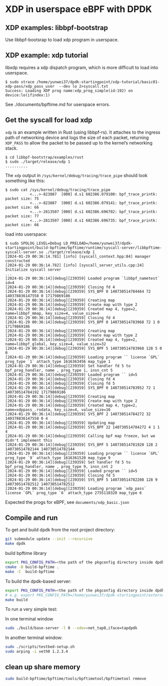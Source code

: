 # XDP in userspace eBPF with DPDK

## XDP examples: libbpf-bootstrap

Use libbpf-bootsrap to load xdp program in userspace.

## XDP example: xdp tutorial

libxdp requires a xdp dispatch program, which is more difficult to load into userspace.

```console
$ sudo strace /home/yunwei37/dpdk-startingpoint/xdp-tutorial/basic01-xdp-pass/xdp_pass_user  --dev lo 2>syscall.txt
Success: Loading XDP prog name:xdp_prog_simple(id:192) on device:lo(ifindex:1)
```

See ./documents/bpftime.md for userspace errors.

## Get the syscall for load xdp

`xdp` is an example written in Rust (using libbpf-rs). It attaches to
the ingress path of networking device and logs the size of each packet,
returning `XDP_PASS` to allow the packet to be passed up to the kernel’s
networking stack.

```shell
$ cd libbpf-bootstrap/examples/rust
$ sudo ./target/release/xdp 1
..........
```

The `xdp` output in `/sys/kernel/debug/tracing/trace_pipe` should look
something like this:

```shell
$ sudo cat /sys/kernel/debug/tracing/trace_pipe
           <...>-823887  [000] d.s1 602386.079100: bpf_trace_printk: packet size: 75
           <...>-823887  [000] d.s1 602386.079141: bpf_trace_printk: packet size: 66
           <...>-2813507 [000] d.s1 602386.696702: bpf_trace_printk: packet size: 77
           <...>-2813507 [000] d.s1 602386.696735: bpf_trace_printk: packet size: 66
```

load into userspace:

```console
$ sudo SPDLOG_LEVEL=Debug LD_PRELOAD=/home/yunwei37/dpdk-startingpoint/build-bpftime/bpftime/runtime/syscall-server/libbpftime-syscall-server.so ./target/release/xdp 1
[2024-01-29 00:36:14.781] [info] [syscall_context.hpp:84] manager constructed
[2024-01-29 00:36:14.782] [info] [syscall_server_utils.cpp:24] Initialize syscall server
...
[2024-01-29 00:36:14][debug][239359] Loaded program `libbpf_nametest` id=4
[2024-01-29 00:36:14][debug][239359] Closing fd 4
[2024-01-29 00:36:14][debug][239359] SYS_BPF 0 140730514784464 72 140378836147558 0 17179869186
[2024-01-29 00:36:14][debug][239359] Creating map
[2024-01-29 00:36:14][debug][239359] Create map with type 2
[2024-01-29 00:36:14][debug][239359] Created map 4, type=2, name=libbpf_mmap, key_size=4, value_size=4
[2024-01-29 00:36:14][debug][239359] Closing fd 4
[2024-01-29 00:36:14][debug][239359] SYS_BPF 0 140730514783968 72 1 0 17179869186
[2024-01-29 00:36:14][debug][239359] Creating map
[2024-01-29 00:36:14][debug][239359] Create map with type 2
[2024-01-29 00:36:14][debug][239359] Created map 4, type=2, name=libbpf_global, key_size=4, value_size=32
[2024-01-29 00:36:14][debug][239359] SYS_BPF 5 140730514783968 128 5 0 0
[2024-01-29 00:36:14][debug][239359] Loading program `` license `GPL` prog_type `1` attach_type 1616363456 map_type 1
[2024-01-29 00:36:14][debug][239359] Set handler fd 5 to bpf_prog_handler, name , prog_type 1, insn_cnt 5
[2024-01-29 00:36:14][debug][239359] Loaded program `` id=5
[2024-01-29 00:36:14][debug][239359] Closing fd 4
[2024-01-29 00:36:14][debug][239359] Closing fd 5
[2024-01-29 00:36:14][debug][239359] SYS_BPF 0 140730514783952 72 1 140730514784192 17179869186
[2024-01-29 00:36:14][debug][239359] Creating map
[2024-01-29 00:36:14][debug][239359] Create map with type 2
[2024-01-29 00:36:14][debug][239359] Created map 4, type=2, name=xdppass_.rodata, key_size=4, value_size=16
[2024-01-29 00:36:14][debug][239359] SYS_BPF 2 140730514784272 32 140378836147558 0 4
[2024-01-29 00:36:14][debug][239359] Updating map
[2024-01-29 00:36:14][debug][239359] SYS_BPF 22 140730514784272 4 1 1 4
[2024-01-29 00:36:14][debug][239359] Calling bpf map freeze, but we didn't implement this
[2024-01-29 00:36:14][debug][239359] SYS_BPF 5 140730514781920 128 2 140730514782144 140730514782144
[2024-01-29 00:36:14][debug][239359] Loading program `` license `GPL` prog_type `9` attach_type 1616361520 map_type 9
[2024-01-29 00:36:14][debug][239359] Set handler fd 5 to bpf_prog_handler, name , prog_type 9, insn_cnt 2
[2024-01-29 00:36:14][debug][239359] Loaded program `` id=5
[2024-01-29 00:36:14][debug][239359] Closing fd 5
[2024-01-29 00:36:14][debug][239359] SYS_BPF 5 140730514782208 128 9 140730514782512 140730514782512
[2024-01-29 00:36:14][debug][239359] Loading program `xdp_pass` license `GPL` prog_type `6` attach_type 2755110320 map_type 6
```

Expected the progs for eBPF, see `documents/xdp_basic.json`

## Compile and run

To get and build dpdk from the root project directory:

```sh
git submodule update --init --recursive
make dpdk
```

build bpftime library

```sh
export PKG_CONFIG_PATH=<the path of the pkgconfig directory inside dpdk>
cmake -B build-bpftime .
make -C  build-bpftime
```

To build the dpdk-based server:

```sh
export PKG_CONFIG_PATH=<the path of the pkgconfig directory inside dpdk>
# e.g. export PKG_CONFIG_PATH=/home/yunwei37/dpdk-startingpoint/external/dpdk/install-dir/lib/x86_64-linux-gnu/pkgconfig
make build
```

To run a very simple test:

In one terminal window

```sh
sudo ./build/base-server -l 0 --vdev=net_tap0,iface=tapdpdk
```

In another terminal window:

```sh
sudo ./scripts/testbed-setup.sh
sudo arping -i veth0 1.2.3.4
```

## clean up share memory

```sh
sudo build-bpftime/bpftime/tools/bpftimetool/bpftimetool remove
```